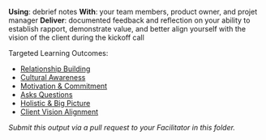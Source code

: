 **Using**:  debrief notes
**With**: your team members, product owner, and projet manager
**Deliver**: documented feedback and reflection on your ability to establish rapport, demonstrate value, and better align yourself with the vision of the client during the kickoff call

Targeted Learning Outcomes:
- [Relationship Building](https://github.com/andela/learningmap/tree/master/Phase-C/Entry-level%20Developer/Curriculum/16%20-%20Relationship%20Building)
- [Cultural Awareness](https://github.com/andela/learningmap/tree/master/Phase-C/Entry-level%20Developer/Curriculum/06%20-%20Cultural%20Awareness)
- [Motivation & Commitment](https://github.com/andela/learningmap/tree/master/Phase-C/Entry-level%20Developer/Curriculum/12%20-%20Motivation%20%26%20Commitment)
- [Asks Questions](https://github.com/andela/learningmap/tree/master/Phase-C/Entry-level%20Developer/Curriculum/03%20-%20Asks%20Questions)
- [Holistic & Big Picture](https://github.com/andela/learningmap/tree/master/Phase-C/Entry-level%20Developer/Curriculum/10%20-%20Holistic%20%26%20Big%20Picture%20Thinking)
- [Client Vision Alignment](https://github.com/andela/learningmap/tree/master/Phase-C/Entry-level%20Developer/Curriculum/50%20-%20Client%20Vision%20Alignment)

*Submit this output via a pull request to your Facilitator in this folder.*